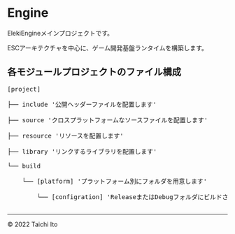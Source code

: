 # Engine

ElekiEngineメインプロジェクトです。

ESCアーキテクチャを中心に、ゲーム開発基盤ランタイムを構築します。

## 各モジュールプロジェクトのファイル構成

<pre>
[project]                                                                            <br>
├── include '公開ヘッダーファイルを配置します'                                          <br>
├── source 'クロスプラットフォームなソースファイルを配置します'                           <br>
├── resource 'リソースを配置します'                                                    <br>
├── library 'リンクするライブラリを配置します'                                          <br>
└── build                                                                            <br>
    └── [platform] 'プラットフォーム別にフォルダを用意します'                            <br>
        └── [configration] 'ReleaseまたはDebugフォルダにビルドされたファイルを配置します' <br>
</pre>
***
© 2022 Taichi Ito
